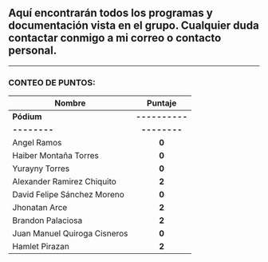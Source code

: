 ## Aquí encontrarán todos los programas y documentación vista en el grupo. Cualquier duda contactar conmigo a mi correo o contacto personal.

---

### **CONTEO DE PUNTOS**:

| Nombre                |    Puntaje     |
| --------------------- | :------------: |
| **Pódium**            | **----------** |
| **--------**          |  **--------**  |
| Angel Ramos |     **0**|
| Haiber Montaña Torres |     **0**|
| Yurayny Torres|     **0**|
| Alexander Ramirez Chiquito |     **2**|
| David Felipe Sánchez Moreno |     **0**|
| Jhonatan Arce |     **2**|
| Brandon Palaciosa      |     **2**|
| Juan Manuel Quiroga Cisneros |     **0**|
| Hamlet Pirazan|     **2**|
